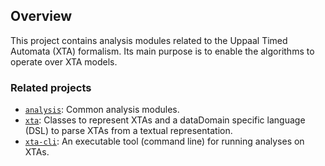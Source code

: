 ## Overview

This project contains analysis modules related to the Uppaal Timed Automata (XTA) formalism. Its main purpose is to enable the algorithms to operate over XTA models.

### Related projects

* [`analysis`](../../common/analysis/README.md): Common analysis modules.
* [`xta`](../xta/README.md): Classes to represent XTAs and a dataDomain specific language (DSL) to parse XTAs from a textual representation.
* [`xta-cli`](../xta-cli/README.md): An executable tool (command line) for running analyses on XTAs.